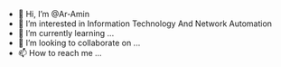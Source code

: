 - 👋 Hi, I’m @Ar-Amin
- 👀 I’m interested in Information Technology And Network Automation
- 🌱 I’m currently learning ...
- 💞️ I’m looking to collaborate on ...
- 📫 How to reach me ...

<!---
Ar-Amin/Ar-Amin is a ✨ special ✨ repository because its `README.md` (this file) appears on your GitHub profile.
You can click the Preview link to take a look at your changes.
--->
